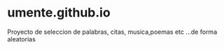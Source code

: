 # umente.github.io
Proyecto de seleccion de palabras, citas, musica,poemas etc ...de forma aleatorias
